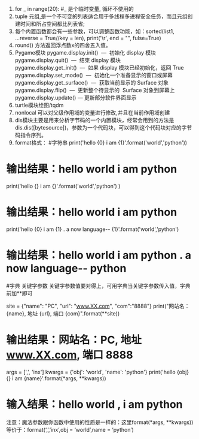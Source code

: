 1. for _ in range(20): #_ 是个临时变量, 循环不使用的
2. tuple 元组,是一个不可变的列表适合用于多线程多进程安全任务，而且元组创建时间和所占空间都比列表省;
3. 每个内置函数都会有一些参数，可以调整函数功能，如：sorted(list1, ...reverse = True//key = len), print('\r', end = "", fulse=True)
4. round() 方法返回浮点数x的四舍五入值。
5. Pygame模块 
  pygame.display.init()  —  初始化 display 模块
  pygame.display.quit()  —  结束 display 模块
  pygame.display.get_init()  —  如果 display 模块已经初始化，返回 True
  pygame.display.set_mode()  —  初始化一个准备显示的窗口或屏幕
  pygame.display.get_surface()  —  获取当前显示的 Surface 对象
  pygame.display.flip()  —  更新整个待显示的  Surface 对象到屏幕上
  pygame.display.update()  —  更新部分软件界面显示
6. turtle模块绘图/tqdm
7. nonlocal 可以对父级作用域的变量进行修改,并且在当前作用域创建
8. dis模块主要是用来分析字节码的一个内置模块，经常会用到的方法是dis.dis([bytesource])，参数为一个代码块，可以得到这个代码块对应的字节码指令序列。
9. format格式：
#字符串
print('hello {0} i am {1}'.format('world','python'))   
# 输出结果：hello world i am python

print('hello {} i am {}'.format('world','python') )
# 输出结果：hello world i am python

print('hello {0} i am {1} . a now language-- {1}'.format('world','python')
# 输出结果：hello world i am python . a now language-- python

#字典
关键字参数
关键字参数值要对得上，可用字典当关键字参数传入值，字典前加**即可

site = {"name": "PC", "url": "www.XX.com", "com":"8888"}
print("网站名：{name}, 地址 {url}, 端口 {com}".format(**site))
# 输出结果：网站名：PC, 地址 www.XX.com, 端口 8888

args = [',', 'inx']
kwargs = {'obj': 'world', 'name': 'python'}
print('hello {obj} {} i am {name}'.format(*args, **kwargs))
# 输入结果：hello world , i am python

注意：魔法参数跟你函数中使用的性质是一样的：这里format(*args, **kwargs)) 等价于：format(‘,’,’inx’,obj = ‘world’,name = ‘python’)
